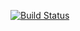 [![Build Status](https://travis-ci.org/qisenzhou/qisenTemp.svg?branch=master)](https://travis-ci.org/qisenzhou/qisenTemp)
